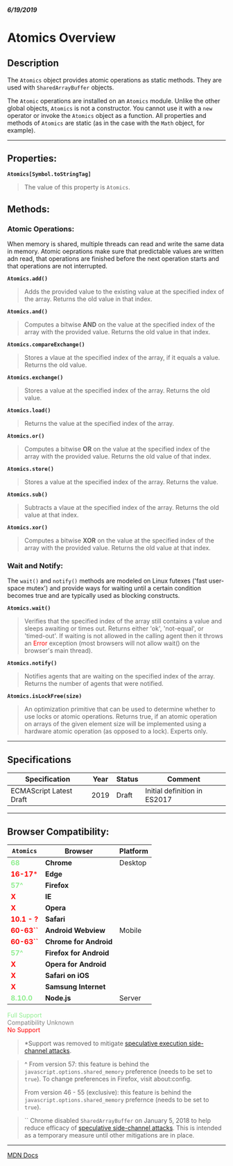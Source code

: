##### 6/19/2019
# Atomics Overview

## Description
The `Atomics` object provides atomic operations as static methods.  They are used with `SharedArrayBuffer` objects.

The `Atomic` operations are installed on an `Atomics` module.  Unlike the other global objects, `Atomics` is not a constructor.  You cannot use it with a `new` operator or invoke the `Atomics` object as a function.  All properties and methods of `Atomics` are static (as in the case with the `Math` object, for example).

---

## Properties:
**`Atomics[Symbol.toStringTag]`**
  > The value of this property is `Atomics`.

## Methods:
### Atomic Operations:
When memory is shared, multiple threads can read and write the same data in memory.  Atomic oeprations make sure that predictable values are written adn read, that operations are finished before the next operation starts and that operations are not interrupted. 

**`Atomics.add()`**  
  > Adds the provided value to the existing value at the specified index of the array.  Returns the old value in that index.

**`Atomics.and()`** 
  > Computes a bitwise **AND** on the value at the specified index of the array with the provided value.  Returns the old value in that index.

**`Atomics.compareExchange()`**  
  > Stores a vlaue at the specified index of the array, if it equals a value.  Returns the old value.

**`Atomics.exchange()`**  
  > Stores a value at the specified index of the array.  Returns the old value.

**`Atomics.load()`**  
  > Returns the value at the specified index of the array.

**`Atomics.or()`**  
  > Computes a bitwise **OR** on the value at the specified index of the array with the provided value.  Returns the old value of that index.

**`Atomics.store()`**  
  > Stores a value at the specified index of the array.  Returns the value.

**`Atomics.sub()`**  
  > Subtracts a vlaue at the specified index of the array.  Returns the old value at that index.

**`Atomics.xor()`**
  > Computes a bitwise **XOR** on the value at the specified index of the array with the provided value.  Returns the old value at that index.

### Wait and Notify:
The `wait()` and `notify()` methods are modeled on Linux futexes ('fast user-space mutex') and provide ways for waiting until a certain condition becomes true and are typically used as blocking constructs.

**`Atomics.wait()`** 
  > Verifies that the specified index of the array still contains a value and sleeps awaiting or times out. Returns either 'ok', 'not-equal', or 'timed-out'. If waiting is not allowed in the calling agent then it throws an <span style="color: red">Error</span> exception (most browsers will not allow wait() on the browser's main thread).

**`Atomics.notify()`**
  > Notifies agents that are waiting on the specified index of the array. Returns the number of agents that were notified.

**`Atomics.isLockFree(size)`**
  > An optimization primitive that can be used to determine whether to use locks or atomic operations. Returns true, if an atomic operation on arrays of the given element size will be implemented using a hardware atomic operation (as opposed to a lock). Experts only.

---

## Specifications
| Specification | Year | Status | Comment |
|---|---|---|---|
| ECMAScript Latest Draft | 2019 | Draft | Initial definition in ES2017 |

---

## Browser Compatibility:
| `Atomics` | Browser | Platform |
|---|---|---|
| <span style="color: lightgreen">**68**</span> | **Chrome** | Desktop | 
| <span style="color: red">**16-17***</span> | **Edge** || 
| <span style="color: lightgreen">**57^**</span> | **Firefox** || 
| <span style="color: red">**X**</span> | **IE** || 
| <span style="color: red">**X**</span> | **Opera** || 
| <span style="color: red">**10.1 - ?**</span> | **Safari** || 
| <span style="color: red">**60-63``**</span> | **Android Webview** | Mobile | 
| <span style="color: red">**60-63``**</span> | **Chrome for Android** || 
| <span style="color: lightgreen">**57^**</span> | **Firefox for Android** || 
| <span style="color: red">**X**</span> | **Opera for Android** || 
| <span style="color: red">**X**</span> | **Safari on iOS** || 
| <span style="color: red">**X**</span> | **Samsung Internet** || 
| <span style="color: lightgreen">**8.10.0**</span> | **Node.js** | Server | 

<span style="color: lightgreen">Full Support</span>  
<span style="color: grey">Compatibility Unknown</span>  
<span style="color: red">No Support</span>

  > *Support was removed to mitigate [speculative execution side-channel attacks](https://blogs.windows.com/msedgedev/2018/01/03/speculative-execution-mitigations-microsoft-edge-internet-explorer/).
 
  > ^ From version 57: this feature is behind the `javascript.options.shared_memory` preference (needs to be set to `true`).  To change preferences in Firefox, visit about:config.  
  > 
  > From version 46 - 55 (exclusive): this feature is behind the `javascript.options.shared_memory` prefernce (needs to be set to `true`).

  > `` Chrome disabled `SharedArrayBuffer` on January 5, 2018 to help reduce efficacy of [speculative side-channel attacks](https://www.chromium.org/Home/chromium-security/ssca).  This is intended as a temporary measure until other mitigations are in place.

---

[MDN Docs](https://developer.mozilla.org/en-US/docs/Web/JavaScript/Reference/Global_Objects/Atomics)